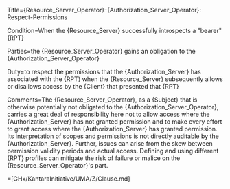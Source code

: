 Title={Resource_Server_Operator}-{Authorization_Server_Operator}: Respect-Permissions

Condition=When the {Resource_Server} successfully introspects a "bearer" {RPT}

Parties=the {Resource_Server_Operator} gains an obligation to the {Authorization_Server_Operator}

Duty=to respect the permissions that the {Authorization_Server} has associated with the {RPT} when the {Resource_Server} subsequently allows or disallows access by the {Client} that presented that {RPT}

Comments=The {Resource_Server_Operator}, as a {Subject} that is otherwise potentially not obligated to the {Authorization_Server_Operator}, carries a great deal of responsibility here not to allow access where the {Authorization_Server} has not granted permission and to make every effort to grant access where the {Authorization_Server} has granted permission. Its interpretation of scopes and permissions is not directly auditable by the {Authorization_Server}. Further, issues can arise from the skew between permission validity periods and actual access. Defining and using different {RPT} profiles can mitigate the risk of failure or malice on the {Resource_Server_Operator}'s part.

=[GHx/KantaraInitiative/UMA/Z/Clause.md]